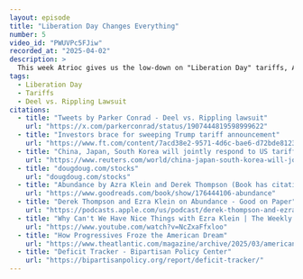 ```yaml
---
layout: episode
title: "Liberation Day Changes Everything"
number: 5
video_id: "PWUVPc5FJiw"
recorded_at: "2025-04-02"
description: >
  This week Atrioc gives us the low-down on "Liberation Day" tariffs, Aiden institutes the Lemonade Stand lightening round, and Doug gets fired up about why we aren't building things.
tags:
  - Liberation Day
  - Tariffs
  - Deel vs. Rippling Lawsuit
citations:
  - title: "Tweets by Parker Conrad - Deel vs. Rippling lawsuit"
    url: "https://x.com/parkerconrad/status/1907444819598999622"
  - title: "Investors brace for sweeping Trump tariff announcement"
    url: "https://www.ft.com/content/7acd38e2-9571-4d6c-bae6-d72bde812313"
  - title: "China, Japan, South Korea will jointly respond to US tariffs, Chinese state media says"
    url: "https://www.reuters.com/world/china-japan-south-korea-will-jointly-respond-us-tariffs-chinese-state-media-says-2025-03-31/"
  - title: "dougdoug.com/stocks"
    url: "dougdoug.com/stocks"
  - title: "Abundance by Azra Klein and Derek Thompson (Book has citations for the facts reported in this episode)"
    url: "https://www.goodreads.com/book/show/176444106-abundance"
  - title: "Derek Thompson and Ezra Klein on Abundance - Good on Paper"
    url: "https://podcasts.apple.com/us/podcast/derek-thompson-and-ezra-klein-on-abundance/id1746176654?i=1000699626689"
  - title: "Why Can't We Have Nice Things with Ezra Klein | The Weekly Show with Jon Stewart"
    url: "https://www.youtube.com/watch?v=NcZxaFfxloo"
  - title: "How Progressives Froze the American Dream"
    url: "https://www.theatlantic.com/magazine/archive/2025/03/american-geographic-social-mobility/681439/"
  - title: "Deficit Tracker - Bipartisan Policy Center"
    url: "https://bipartisanpolicy.org/report/deficit-tracker/"
---
```



